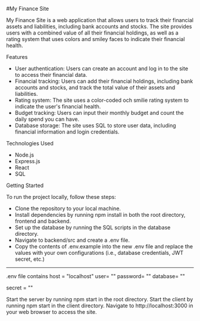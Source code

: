 
#My Finance Site

My Finance Site is a web application that allows users to track their financial assets and liabilities, including bank accounts and stocks. The site provides users with a combined value of all their financial holdings, as well as a rating system that uses colors and smiley faces to indicate their financial health.

Features

* User authentication: Users can create an account and log in to the site to access their financial data.
* Financial tracking: Users can add their financial holdings, including bank accounts and stocks, and track the total value of their assets and liabilities.
* Rating system: The site uses a color-coded och smilie rating system to indicate the user's financial health.
* Budget tracking: Users can input their monthly budget and count the daily spend you can have.
* Database storage: The site uses SQL to store user data, including financial information and login credentials.

Technologies Used

* Node.js
* Express.js
* React
* SQL

Getting Started

To run the project locally, follow these steps:

* Clone the repository to your local machine.
* Install dependencies by running npm install in both the root directory, frontend and backend.
* Set up the database by running the SQL scripts in the database directory.
* Navigate to backend/src and create a .env file.
* Copy the contents of .env.example into the new .env file and replace the values with your own configurations (i.e., database credentials, JWT secret, etc.)

------------
.env file contains
host = "localhost" user= "" password= "" database= ""

secret = ""

Start the server by running npm start in the root directory.
Start the client by running npm start in the client directory.
Navigate to http://localhost:3000 in your web browser to access the site.
